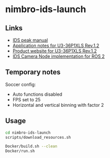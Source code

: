 # nimbro-ids-launch

## Links

- [IDS peak manual](https://en.ids-imaging.com/download-details/1009698.html?os=linux&version=&bus=64)
- [Application notes for U3-36P1XLS Rev.1.2](https://www.1stvision.com/cameras/IDS/IDS-manuals/en/application-notes-u3-36px.html)
- [Product website for U3-36P1XLS Rev.1.2](https://en.ids-imaging.com/store/u3-36p1xls-rev-1-2.html)
- [IDS Camera Node implementation for ROS 2](https://github.com/bertan-karacora/nimbro-ids-ros2)

## Temporary notes

Soccer config:

- Auto functions disabled
- FPS set to 25
- Horizontal and vertical binning with factor 2

<!-- For GUI:
xhost +
export DISPLAY=:0 -->

<!-- For config: Check USB bus of IDS camera via:

```bash
lsusb
``` -->

<!-- ros2 topic hz /camera_ids --window 20 -->

## Usage

```bash
cd nimbro-ids-launch
scripts/download_resources.sh

Docker/build.sh --clean
Docker/run.sh
```

<!-- TODO: Load from sciebo script -->
<!-- TODO: Watchdog -->
<!-- TODO: timestamps -->
<!-- TODO: ros2 message params -->
<!-- TODO: Camera config -->
<!-- TODO: Use Launch instead of run -->
